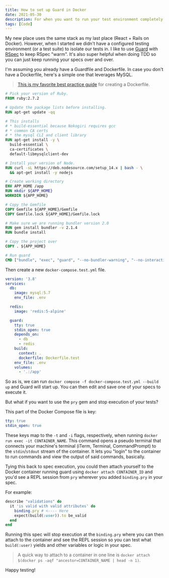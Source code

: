 ```yaml
---
title: How to set up Guard in Docker
date: 2021-05-30
description: For when you want to run your test environment completely separate.
tags: [Code]
---
```


My new place uses the same stack as my last place (React + Rails on Docker). However, when I started we didn't have a configured testing environment (or a test suite) to isolate our tests in. I like to use [Guard](https://github.com/guard/guard) with [RSpec](https://github.com/rspec/rspec) to keep RSpec "warm". It's also super helpful when doing TDD so you can just keep running your specs over and over.

I'm assuming you already have a Guardfile and Dockerfile. In case you don't have a Dockerfile, here's a simple one that leverages MySQL.

> [This is my favorite best practice guide](https://lipanski.com/posts/dockerfile-ruby-best-practices) for creating a Dockerfile.

```dockerfile
# Pick your version of Ruby.
FROM ruby:2.7.2

# Update the package lists before installing.
RUN apt-get update -qq

# This installs
# * build-essential because Nokogiri requires gcc
# * common CA certs
# * the mysql CLI and client library
RUN apt-get install -y \
  build-essential \
  ca-certificates \
  default-libmysqlclient-dev

# Install your version of Node.
RUN curl -sL https://deb.nodesource.com/setup_14.x | bash - \
  && apt-get install -y nodejs

# Create working directory
ENV APP_HOME /app
RUN mkdir ${APP_HOME}
WORKDIR ${APP_HOME}

# Copy the Gemfile
COPY Gemfile ${APP_HOME}/Gemfile
COPY Gemfile.lock ${APP_HOME}/Gemfile.lock

# Make sure we are running bundler version 2.0
RUN gem install bundler -v 2.1.4
RUN bundle install

# Copy the project over
COPY . ${APP_HOME}

# Run guard
CMD ["bundle", "exec", "guard", "--no-bundler-warning", "--no-interactions"]
```

Then create a new `docker-compose.test.yml` file.

```yml
version: '3.8'
services:
  db:
    image: mysql:5.7
    env_file: .env

  redis:
    image: 'redis:5-alpine'

  guard:
    tty: true
    stdin_open: true
    depends_on:
      - db
      - redis
    build:
      context: .
      dockerfile: Dockerfile.test
    env_file: .env
    volumes:
      - '.:/app'
```

So as is, we can run `docker compose -f docker-compose.test.yml --build up` and Guard will start up. You can then edit and save one of your specs to execute it.

But what if you want to use the `pry` gem and stop execution of your tests?

This part of the Docker Compose file is key:

```yml
tty: true
stdin_open: true
```

These keys map to the `-t` and `-i` flags, respectively, when running `docker run exec -it CONTAINER_NAME`. This command opens a pseudo terminal that connects your machine's terminal (iTerm, Terminal, CommandPrompt) to the `stdin`/`stdout` stream of the container. It lets you "login" to the container to run commands and view the output of said commands, basically.

Tying this back to spec execution, you could then attach yourself to the Docker container running guard using `docker attach CONTAINER_ID` and you'd see a REPL session from `pry` wherever you added `binding.pry` in your spec.

For example:

```ruby
describe "validations" do
  it 'is valid with valid attributes' do
    binding.pry # <---- Here
    expect(build(:user)).to be_valid
  end
end
```

Running this spec will stop execution at the `binding.pry` where you can then attach to the container and see the REPL session so you can test what `build(:user)` yields and other variables or logic in your spec.

> A quick way to attach to a container in one line is `docker attach $(docker ps -aqf "ancestor=CONTAINER_NAME | head -n 1)`.

Happy testing!
